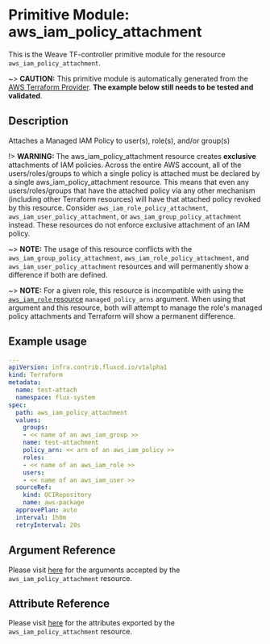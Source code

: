 
# Primitive Module: aws_iam_policy_attachment

This is the Weave TF-controller primitive module for the resource `aws_iam_policy_attachment`.

~> **CAUTION:** This primitive module is automatically generated from the [AWS Terraform Provider](https://registry.terraform.io/providers/hashicorp/aws/latest/docs/resources/iam_policy_attachment). **The example below still needs to be tested and validated**.

## Description

Attaches a Managed IAM Policy to user(s), role(s), and/or group(s)

!> **WARNING:** The aws_iam_policy_attachment resource creates **exclusive** attachments of IAM policies. Across the entire AWS account, all of the users/roles/groups to which a single policy is attached must be declared by a single aws_iam_policy_attachment resource. This means that even any users/roles/groups that have the attached policy via any other mechanism (including other Terraform resources) will have that attached policy revoked by this resource. Consider `aws_iam_role_policy_attachment`, `aws_iam_user_policy_attachment`, or `aws_iam_group_policy_attachment` instead. These resources do not enforce exclusive attachment of an IAM policy.

~> **NOTE:** The usage of this resource conflicts with the `aws_iam_group_policy_attachment`, `aws_iam_role_policy_attachment`, and `aws_iam_user_policy_attachment` resources and will permanently show a difference if both are defined.

~> **NOTE:** For a given role, this resource is incompatible with using the [`aws_iam_role` resource](/docs/providers/aws/r/iam_role.html) `managed_policy_arns` argument. When using that argument and this resource, both will attempt to manage the role's managed policy attachments and Terraform will show a permanent difference.

## Example usage

```yaml
---
apiVersion: infra.contrib.fluxcd.io/v1alpha1
kind: Terraform
metadata:
  name: test-attach
  namespace: flux-system
spec:
  path: aws_iam_policy_attachment
  values:
    groups:
    - << name of an aws_iam_group >>
    name: test-attachment
    policy_arn: << arn of an aws_iam_policy >>
    roles:
    - << name of an aws_iam_role >>
    users:
    - << name of an aws_iam_user >>
  sourceRef:
    kind: OCIRepository
    name: aws-package
  approvePlan: auto
  interval: 1h0m
  retryInterval: 20s
```

## Argument Reference

Please visit [here](https://registry.terraform.io/providers/hashicorp/aws/latest/docs/resources/iam_policy_attachment#argument-reference) for the arguments accepted by the `aws_iam_policy_attachment` resource.

## Attribute Reference

Please visit [here](https://registry.terraform.io/providers/hashicorp/aws/latest/docs/resources/iam_policy_attachment#attributes-reference) for the attributes exported by the `aws_iam_policy_attachment` resource.

